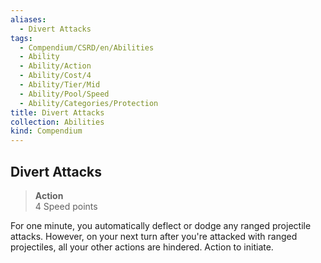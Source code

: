 ```yaml
---
aliases:
  - Divert Attacks
tags:
  - Compendium/CSRD/en/Abilities
  - Ability
  - Ability/Action
  - Ability/Cost/4
  - Ability/Tier/Mid
  - Ability/Pool/Speed
  - Ability/Categories/Protection
title: Divert Attacks
collection: Abilities
kind: Compendium
---
```

## Divert Attacks  
>**Action**  
>4 Speed points
  
For one minute, you automatically deflect or dodge any ranged projectile attacks. However, on your next turn after you're attacked with ranged projectiles, all your other actions are hindered. Action to initiate.